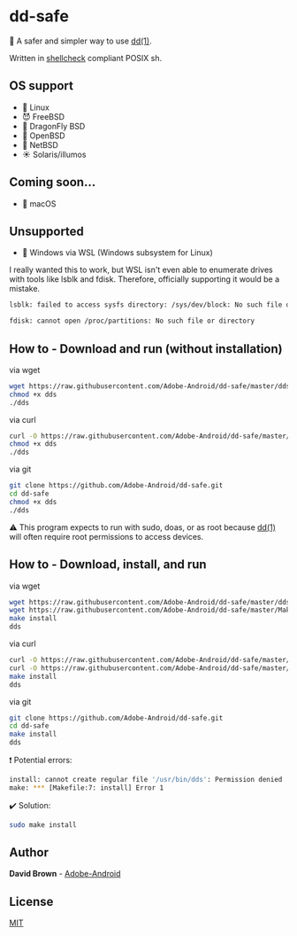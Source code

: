# dd-safe
:shell: A safer and simpler way to use [dd(1)](https://www.freebsd.org/cgi/man.cgi?dd(1)).

Written in [shellcheck](https://www.shellcheck.net) compliant POSIX sh.

## OS support
* :penguin: Linux
* :smiling_imp: FreeBSD
* :dragon: DragonFly BSD
* :blowfish: OpenBSD
* :triangular_flag_on_post: NetBSD
* :sunny: Solaris/illumos

## Coming soon...
* :apple: macOS

## Unsupported
* :wine_glass: Windows via WSL (Windows subsystem for Linux)

I really wanted this to work, but WSL isn't even able to enumerate drives with tools like lsblk and fdisk.
Therefore, officially supporting it would be a mistake.

```sh
lsblk: failed to access sysfs directory: /sys/dev/block: No such file or directory
```
```sh
fdisk: cannot open /proc/partitions: No such file or directory
```

## How to - Download and run (without installation)

via wget
```sh
wget https://raw.githubusercontent.com/Adobe-Android/dd-safe/master/dds
chmod +x dds
./dds
```

via curl
```sh
curl -O https://raw.githubusercontent.com/Adobe-Android/dd-safe/master/dds
chmod +x dds
./dds
```

via git
```sh
git clone https://github.com/Adobe-Android/dd-safe.git
cd dd-safe
chmod +x dds
./dds
```

:warning: This program expects to run with sudo, doas, or as root because [dd(1)](https://www.freebsd.org/cgi/man.cgi?dd(1)) will often require root permissions to access devices.

## How to - Download, install, and run

via wget
```sh
wget https://raw.githubusercontent.com/Adobe-Android/dd-safe/master/dds
wget https://raw.githubusercontent.com/Adobe-Android/dd-safe/master/Makefile
make install
dds
```

via curl
```sh
curl -O https://raw.githubusercontent.com/Adobe-Android/dd-safe/master/dds
curl -O https://raw.githubusercontent.com/Adobe-Android/dd-safe/master/Makefile
make install
dds
```

via git
```sh
git clone https://github.com/Adobe-Android/dd-safe.git
cd dd-safe
make install
dds
```

:heavy_exclamation_mark: Potential errors:
```sh
install: cannot create regular file '/usr/bin/dds': Permission denied
make: *** [Makefile:7: install] Error 1
```

:heavy_check_mark: Solution:
```sh
sudo make install
```

## Author

**David Brown** - [Adobe-Android](https://github.com/Adobe-Android)

## License

[MIT](https://choosealicense.com/licenses/mit/)
